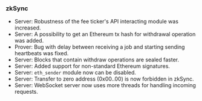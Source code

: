 ### zkSync

- Server: Robustness of the fee ticker's API interacting module was increased.
- Server: A possibility to get an Ethereum tx hash for withdrawal operation was added.
- Prover: Bug with delay between receiving a job and starting sending heartbeats was fixed.
- Server: Blocks that contain withdraw operations are sealed faster.
- Server: Added support for non-standard Ethereum signatures.
- Server: `eth_sender` module now can be disabled. 
- Server: Transfer to zero address (0x00..00) is now forbidden in zkSync.
- Server: WebSocket server now uses more threads for handling incoming requests.
